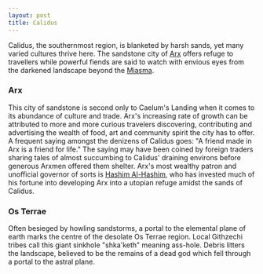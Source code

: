```yaml
---
layout: post
title: Calidus
---
```


Calidus, the southernmost region, is blanketed by harsh sands, yet many varied cultures thrive here. The sandstone city of [Arx](#arx) offers refuge to travellers while powerful fiends are said to watch with envious eyes from the darkened landscape beyond the [Miasma](getting-started#the-miasma).

### Arx

This city of sandstone is second only to Caelum's Landing when it comes to its abundance of culture and trade. Arx's increasing rate of growth can be attributed to more and more curious travelers discovering, contributing and advertising the wealth of food, art and community spirit the city has to offer. A frequent saying amongst the denizens of Calidus goes: "A friend made in Arx is a friend for life." The saying may have been coined by foreign traders sharing tales of almost succumbing to Calidus' draining environs before generous Arxmen offered them shelter. Arx's most wealthy patron and unofficial governor of sorts is [Hashim Al-Hashim](), who has invested much of his fortune into developing Arx into a utopian refuge amidst the sands of Calidus.

### Os Terrae

Often besieged by howling sandstorms, a portal to the elemental plane of earth marks the centre of the desolate Os Terrae region. Local Githzechi tribes call this giant sinkhole "shka'keth" meaning ass-hole. Debris litters the landscape, believed to be the remains of a dead god which fell through a portal to the astral plane.
